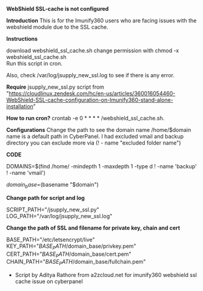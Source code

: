 **WebShield SSL-cache is not configured**

**Introduction**
This is for the Imunify360 users who are facing issues with the webshield module due to the SSL cache.

**Instructions**

download webshield_ssl_cache.sh
change permission with chmod -x  webshield_ssl_cache.sh  
Run this script in cron. 

Also, check /var/log/jsupply_new_ssl.log to see if there is any error.

**Require** 
jsupply_new_ssl.py script from "https://cloudlinux.zendesk.com/hc/en-us/articles/360016054460-WebShield-SSL-cache-configuration-on-Imunify360-stand-alone-installation"

**How to run cron?**
crontab -e
0 * * * * /webshield_ssl_cache.sh.

**Configurations**
Change the path to see the domain name /home/$domain name is a default path in CyberPanel. I had excluded vmail and backup directory you can exclude more via (! - name "excluded folder name")

**CODE**

DOMAINS=$(find /home/ -mindepth 1 -maxdepth 1 -type d ! -name 'backup' !  -name  'vmail')

$domain_base=$(basename "$domain")

**Change path for script and log**

SCRIPT_PATH="/jsupply_new_ssl.py"
LOG_PATH="/var/log/jsupply_new_ssl.log"

**Change the path of SSL and filename for private key, chain and cert**

BASE_PATH="/etc/letsencrypt/live"
KEY_PATH="$BASE_PATH/$domain_base/privkey.pem"
CERT_PATH="$BASE_PATH/$domain_base/cert.pem"
CHAIN_PATH="$BASE_PATH/$domain_base/fullchain.pem"
                                                                                                                                                                                                                                 
- Script by Aditya Rathore from a2zcloud.net for imunify360 webshield ssl cache issue on cyberpanel
